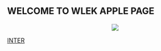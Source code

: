 ## WELCOME TO WLEK APPLE PAGE

<p align="center">
  
<img src="http://images3.wikia.nocookie.net/__cb20090104011040/uncyclopedia/images/4/4c/Striped_apple_logo.png">
  
<br/>
</p>


 [INTER](inter/)
